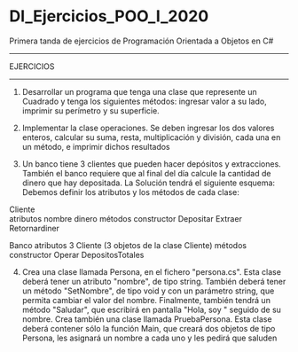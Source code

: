 # DI_Ejercicios_POO_I_2020
Primera tanda de ejercicios de Programación Orientada a Objetos en C#

__________
EJERCICIOS
___________

1.	Desarrollar un programa que tenga una clase que represente un Cuadrado y tenga los siguientes métodos: ingresar  valor a su lado, imprimir su perímetro y su superficie.
 
2.	Implementar la clase operaciones. Se deben ingresar los dos valores enteros, calcular su suma, resta, multiplicación y división, cada una en un método, e imprimir dichos resultados
 
3.	Un banco tiene 3 clientes que pueden hacer depósitos y extracciones. También el banco requiere que al final del día calcule la cantidad de dinero que hay depositada.
La Solución tendrá el siguiente esquema: Debemos definir los atributos y los métodos de cada clase:

Cliente  
    atributos
        nombre
        dinero
    métodos
        constructor
        Depositar
        Extraer
        Retornardiner

Banco
    atributos
        3 Cliente (3 objetos de la clase Cliente)
    métodos
        constructor
        Operar
        DepositosTotales

 

4.	Crea una clase llamada Persona, en el fichero "persona.cs". Esta clase deberá tener un atributo "nombre", de tipo string. También deberá tener un método "SetNombre", de tipo void y con un parámetro string, que permita cambiar el valor del nombre. Finalmente, también tendrá un método "Saludar", que escribirá en pantalla "Hola, soy " seguido de su nombre. Crea también una clase llamada PruebaPersona. Esta clase deberá contener sólo la función Main, que creará dos objetos de tipo Persona, les asignará un nombre a cada uno y les pedirá que saluden
